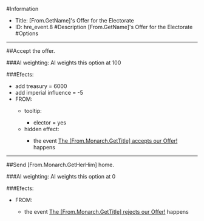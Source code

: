 #Information
 - Title: [From.GetName]'s Offer for the Electorate
 - ID: hre_event.8
#Description
[From.GetName]'s Offer for the Electorate
#Options

___
##Accept the offer.

###AI weighting:
AI weights this option at 100


###Efects:<ul><li>add treasury = 6000</li><li>add imperial influence = -5</li><li>FROM:</li><ul><li>tooltip:</li><ul><li>elector = yes</li></ul><li>hidden effect:</li><ul><li>the event [The [From.Monarch.GetTitle] accepts our Offer!](../events/the_from_monarch_gettitle_accepts_our_offer.md) happens</li></ul></ul></ul>

___
##Send [From.Monarch.GetHerHim] home.

###AI weighting:
AI weights this option at 0


###Efects:<ul><li>FROM:</li><ul><li>the event [The [From.Monarch.GetTitle] rejects our Offer!](../events/the_from_monarch_gettitle_rejects_our_offer.md) happens</li></ul></ul>
